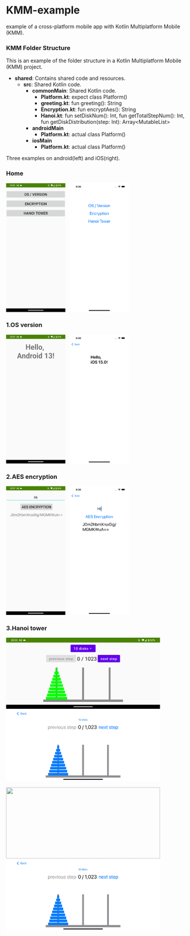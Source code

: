 # KMM-example
example of a cross-platform mobile app with Kotlin Multiplatform Mobile (KMM).

### KMM Folder Structure

This is an example of the folder structure in a Kotlin Multiplatform Mobile (KMM) project.

- **shared**: Contains shared code and resources.
  - **src**: Shared Kotlin code.
      - **commonMain**: Shared Kotlin code.
        - **Platform.kt**: expect class Platform()
        - **greeting.kt**: fun greeting(): String
        - **Encryption.kt**: fun encryptAes(): String
        - **Hanoi.kt**: fun setDiskNum(): Int, fun getTotalStepNum(): Int, fun getDiskDistribution(step: Int): Array<MutableList<Int>>
      - **androidMain**
        - **Platform.kt**: actual class Platform()
      - **iosMain**
        - **Platform.kt**: actual class Platform()


Three examples on android(left) and iOS(right).
### Home
<p float="left">
  <img src="https://github.com/rKaiProgramer/KMM-example/blob/main/assets/screenshots/android_home.png" width="162" height="351"/>
&nbsp;
  <img src="https://github.com/rKaiProgramer/KMM-example/blob/main/assets/screenshots/ios_home.png" width="162" height="351"/>
</p>



### 1.OS version
<p float="left">
  <img src="https://github.com/rKaiProgramer/KMM-example/blob/main/assets/screenshots/android_os_version.png" width="162" height="351"/>
&nbsp;
  <img src="https://github.com/rKaiProgramer/KMM-example/blob/main/assets/screenshots/ios_os_version.png" width="162" height="351"/>
</p>




### 2.AES encryption
<p float="left">
  <img src="https://github.com/rKaiProgramer/KMM-example/blob/main/assets/screenshots/android_aes_encryption.png" width="162" height="351"/>
&nbsp;
  <img src="https://github.com/rKaiProgramer/KMM-example/blob/main/assets/screenshots/ios_aes_encryption.png" width="162" height="351"/>
</p>





### 3.Hanoi tower
<p float="left">
  <img src="https://github.com/rKaiProgramer/KMM-example/blob/main/assets/screenshots/android_hanoi_tower.png" width="421" height="194"/>
&nbsp;
  <img src="https://github.com/rKaiProgramer/KMM-example/blob/main/assets/screenshots/ios_hanoi_tower.png" width="421" height="194"/>
</p>

<p float="left">
  <img src="https://github.com/rKaiProgramer/KMM-example/blob/main/assets/screenshots/android_hanoi_tower.gif" width="421" height="194"/>
&nbsp;
  <img src="https://github.com/rKaiProgramer/KMM-example/blob/main/assets/screenshots/ios_hanoi_tower.gif" width="421" height="194"/>
</p>
